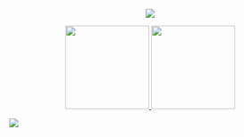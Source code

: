 <p align="center">
  <a href="https://wakatime.com/@rudnam">
  <img src="https://wakatime.com/badge/user/2d51cbf8-4a24-49f7-a1bb-6b7ff92c6163.svg" align="center">
  </a>
</p>
<p align="center">
  <a href="https://github.com/rudnam?tab=repositories">
  <img height="150" src="https://github-readme-stats.vercel.app/api?username=rudnam&theme=transparent&border_color=00000000&show_icons=true&custom_title=rudnam's%20Github%20Stats"/>
  </a>
  <a href="https://wakatime.com/@rudnam">
  <img height="150" src="https://github-readme-stats.vercel.app/api/wakatime?username=rudnam&theme=transparent&border_color=00000000&range=all_time&layout=compact&langs_count=6"/>
  </a>
</p>

![](https://hit.yhype.me/github/profile?user_id=70255485)

